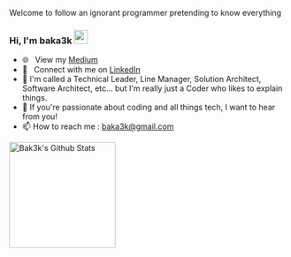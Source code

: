 Welcome to follow an ignorant programmer pretending to know everything
### Hi, I'm baka3k <img src="https://media.giphy.com/media/hvRJCLFzcasrR4ia7z/giphy.gif" width="25px">
- 🌐 &nbsp; View my [Medium](https://medium.com/@baka3k)
- 💬 &nbsp; Connect with me on [LinkedIn](https://www.linkedin.com/in/quanghiep0206)
- 👀 I'm called a Technical Leader, Line Manager, Solution Architect, Software Architect, etc... but I'm really just a Coder who likes to explain things.
- 💞️ If you're passionate about coding and all things tech, I want to hear from you!
- 📫 How to reach me : baka3k@gmail.com

<a href="https://github.com/baka3k"><img alt="Bak3k's Github Stats" src="https://denvercoder1-github-readme-stats.vercel.app/api/?username=baka3k&show_icons=true&include_all_commits=true&count_private=true&hide_border=false&bg_color=auto" height="192px"/></a>
